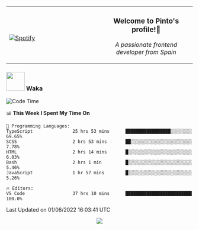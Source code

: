 <table width="100%" align="center"> 
  <tr>
  <td width="50%">
      
&nbsp; <br> [![Spotify](https://novatorem-zeta-rust.vercel.app/api/spotify)](https://open.spotify.com/user/novatorem-zeta-rust)

  </td>
  <td width="50%">
    <h3 align="center">Welcome to Pinto's profile!👋</h3>
    <p align="center"><em>A passionate frontend developer from Spain</em></p>
  </td>
  </table>

### <img src="https://media.giphy.com/media/VgCDAzcKvsR6OM0uWg/giphy.gif" width="50"> Waka

  <!--START_SECTION:waka-->
![Code Time](http://img.shields.io/badge/Code%20Time-471%20hrs%2014%20mins-blue)

📊 **This Week I Spent My Time On** 

```text
💬 Programming Languages: 
TypeScript               25 hrs 53 mins      █████████████████░░░░░░░░   69.65% 
SCSS                     2 hrs 53 mins       ██░░░░░░░░░░░░░░░░░░░░░░░   7.78% 
HTML                     2 hrs 14 mins       █░░░░░░░░░░░░░░░░░░░░░░░░   6.03% 
Bash                     2 hrs 1 min         █░░░░░░░░░░░░░░░░░░░░░░░░   5.46% 
JavaScript               1 hr 57 mins        █░░░░░░░░░░░░░░░░░░░░░░░░   5.26%

🔥 Editors: 
VS Code                  37 hrs 10 mins      █████████████████████████   100.0%

```


 Last Updated on 01/06/2022 16:03:41 UTC
<!--END_SECTION:waka-->

<div align="center">
<img src="https://github-readme-stats-gilt-tau.vercel.app/api/top-langs/?username=pinto-hub&layout=compact&theme=dracula" />
</div>
